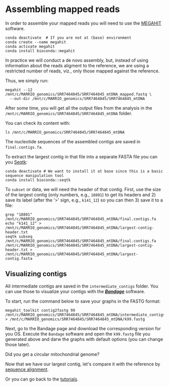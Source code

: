 # Assembling mapped reads

In order to assemble your mapped reads you will need to use the [MEGAHIT](https://github.com/voutcn/megahit) software.

```
conda deactivate  # If you are not at (base) environment
conda create --name megahit
conda activate megahit
conda install bioconda::megahit
```

In practice we will conduct a de novo assembly, but, instead of using information about the reads aligment to the reference, we are using a restricted number of reads, viz., only those mapped against the reference.

Thus, we simply run:

```
megahit --12 /mnt/c/MARRIO_genomics/SRR7464845/SRR7464845_mtDNA_mapped.fastq \
  --out-dir /mnt/c/MARRIO_genomics/SRR7464845/SRR7464845_mtDNA
```

After some time, you will get all the output files from the analysis in the `/mnt/c/MARRIO_genomics/SRR7464845/SRR7464845_mtDNA` folder. 

You can check its content with:

```
ls /mnt/c/MARRIO_genomics/SRR7464845/SRR7464845_mtDNA
```

The nucleotide sequences of the assembled contigs are saved in `final.contigs.fa`. 

To extract the largest contig in that file into a separate FASTA file you can you [Seqtk](https://github.com/lh3/seqtk):

```
conda deactivate # We want to install it at base since this is a basic sequence manipulation tool
conda install bioconda::seqtk
```

To `subset` or data, we will need the header of that contig. First, use the size of the largest contig (only numbers, e.g., `18801`) to get its headers and 2) save its label (after the '>' sign, e.g., `k141_12`) so you can then 3) save it to a file:

```
grep "18801" /mnt/c/MARRIO_genomics/SRR7464845/SRR7464845_mtDNA/final.contigs.fa
echo "k141_12" > /mnt/c/MARRIO_genomics/SRR7464845/SRR7464845_mtDNA/largest-contig-header.txt
seqtk subseq /mnt/c/MARRIO_genomics/SRR7464845/SRR7464845_mtDNA/final.contigs.fa /mnt/c/MARRIO_genomics/SRR7464845/SRR7464845_mtDNA/largest-contig-header.txt > /mnt/c/MARRIO_genomics/SRR7464845/SRR7464845_mtDNA/largest-contig.fasta
```

## Visualizing contigs

All intermediate contigs are saved in the `intermediate_contigs` folder. You can use those to visualize your contigs with the [***Bandage***](https://rrwick.github.io/Bandage/) software.

To start, run the command below to save your graphs in the FASTG format:

```
megahit_toolkit contig2fastg 99 /mnt/c/MARRIO_genomics/SRR7464845/SRR7464845_mtDNA/intermediate_contigs/k99.contigs.fa > /mnt/c/MARRIO_genomics/SRR7464845/SRR7464845_mtDNA/k99.fastg
```

Next, go to the Bandage page and download the corresponding version for you OS. Execute the `Bandage` software and open the `k99.fastg` file you generated above and darw the graphs with default options (you can change those later).

Did you get a circular mitochondrial genome? 

Now that we have our largest contig, let's compare it with the reference by [sequence alignment](https://github.com/depaulats/MARRIO_genomics/blob/main/align.md).

Or you can go back to the [tutorials](https://github.com/depaulats/MARRIO_genomics/blob/main/tutorials.md). 

